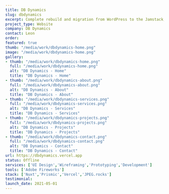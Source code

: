 ```yaml
---
title: DB Dynamics
slug: dbdynamics
excerpt: Complete rebuild and migration from WordPress to the Jamstack, using Prismic (and their Slices feature), along with Nuxt and Tailwind for the front-end.
project_type: Website
company: DB Dynamics
contact: Leon 
order: 
featured: true
thumb: "/media/work/dbdynamics-home.png"
image: "/media/work/dbdynamics-home.png"
gallery:
- thumb: "/media/work/dbdynamics-home.png"
  full: "/media/work/dbdynamics-home.png"
  alt: "DB Dynamics - Home"
  title: "DB Dynamics - Home"
- thumb: "/media/work/dbdynamics-about.png"
  full: "/media/work/dbdynamics-about.png"
  alt: "DB Dynamics - About"
  title: "DB Dynamics - About"
- thumb: "/media/work/dbdynamics-services.png"
  full: "/media/work/dbdynamics-services.png"
  alt: "DB Dynamics - Services"
  title: "DB Dynamics - Services"
- thumb: "/media/work/dbdynamics-projects.png"
  full: "/media/work/dbdynamics-projects.png"
  alt: "DB Dynamics - Projects"
  title: "DB Dynamics - Projects"
- thumb: "/media/work/dbdynamics-contact.png"
  full: "/media/work/dbdynamics-contact.png"
  alt: "DB Dynamics - Contact"
  title: "DB Dynamics - Contact"
url: https://dbdynamics.vercel.app
status: Offline
services: ['UI Design','Wireframing','Prototyping','Development']
tools: ['Adobe Fireworks']
stack: ['Nuxt','Prismic','Vercel','JPEG.rocks']
testimonial: 
launch_date: 2021-05-01
---
```

